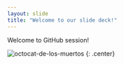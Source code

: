 ```yaml
---
layout: slide
title: "Welcome to our slide deck!"
---
```


Welcome to GitHub session!

![octocat-de-los-muertos](https://octodex.github.com/images/octocat-de-los-muertos.jpg)
{: .center}
